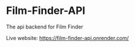 # Film-Finder-API

The api backend for Film Finder

Live website: https://film-finder-api.onrender.com/
